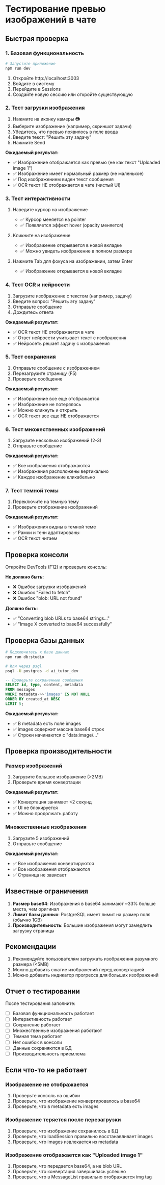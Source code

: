 # Тестирование превью изображений в чате

## Быстрая проверка

### 1. Базовая функциональность

```bash
# Запустите приложение
npm run dev
```

1. Откройте http://localhost:3003
2. Войдите в систему
3. Перейдите в Sessions
4. Создайте новую сессию или откройте существующую

### 2. Тест загрузки изображения

1. Нажмите на иконку камеры 📷
2. Выберите изображение (например, скриншот задачи)
3. Убедитесь, что превью появилось в поле ввода
4. Введите текст: "Решить эту задачу"
5. Нажмите Send

**Ожидаемый результат:**
- ✅ Изображение отображается как превью (не как текст "Uploaded image 1")
- ✅ Изображение имеет нормальный размер (не маленькое)
- ✅ Под изображением виден текст сообщения
- ✅ OCR текст НЕ отображается в чате (чистый UI)

### 3. Тест интерактивности

1. Наведите курсор на изображение
   - ✅ Курсор меняется на pointer
   - ✅ Появляется эффект hover (opacity меняется)

2. Кликните на изображение
   - ✅ Изображение открывается в новой вкладке
   - ✅ Можно увидеть изображение в полном размере

3. Нажмите Tab для фокуса на изображении, затем Enter
   - ✅ Изображение открывается в новой вкладке

### 4. Тест OCR и нейросети

1. Загрузите изображение с текстом (например, задачу)
2. Введите вопрос: "Решить эту задачу"
3. Отправьте сообщение
4. Дождитесь ответа

**Ожидаемый результат:**
- ✅ OCR текст НЕ отображается в чате
- ✅ Ответ нейросети учитывает текст с изображения
- ✅ Нейросеть решает задачу с изображения

### 5. Тест сохранения

1. Отправьте сообщение с изображением
2. Перезагрузите страницу (F5)
3. Проверьте сообщение

**Ожидаемый результат:**
- ✅ Изображение все еще отображается
- ✅ Изображение не потерялось
- ✅ Можно кликнуть и открыть
- ✅ OCR текст все еще НЕ отображается

### 6. Тест множественных изображений

1. Загрузите несколько изображений (2-3)
2. Отправьте сообщение

**Ожидаемый результат:**
- ✅ Все изображения отображаются
- ✅ Изображения расположены вертикально
- ✅ Каждое изображение кликабельно

### 7. Тест темной темы

1. Переключите на темную тему
2. Проверьте отображение изображений

**Ожидаемый результат:**
- ✅ Изображения видны в темной теме
- ✅ Рамки и тени адаптированы
- ✅ OCR текст читаем

## Проверка консоли

Откройте DevTools (F12) и проверьте консоль:

**Не должно быть:**
- ❌ Ошибок загрузки изображений
- ❌ Ошибок "Failed to fetch"
- ❌ Ошибок "blob: URL not found"

**Должно быть:**
- ✅ "Converting blob URLs to base64 strings..."
- ✅ "Image X converted to base64 successfully"

## Проверка базы данных

```bash
# Подключитесь к базе данных
npm run db:studio

# Или через psql
psql -U postgres -d ai_tutor_dev
```

```sql
-- Проверьте сохраненные сообщения
SELECT id, type, content, metadata 
FROM messages 
WHERE metadata->>'images' IS NOT NULL 
ORDER BY created_at DESC 
LIMIT 5;
```

**Ожидаемый результат:**
- ✅ В metadata есть поле images
- ✅ images содержит массив base64 строк
- ✅ Строки начинаются с "data:image/..."

## Проверка производительности

### Размер изображений

1. Загрузите большое изображение (>2MB)
2. Проверьте время конвертации

**Ожидаемый результат:**
- ✅ Конвертация занимает <2 секунд
- ✅ UI не блокируется
- ✅ Можно продолжать работу

### Множественные изображения

1. Загрузите 5 изображений
2. Отправьте сообщение

**Ожидаемый результат:**
- ✅ Все изображения конвертируются
- ✅ Все изображения отображаются
- ✅ Страница не зависает

## Известные ограничения

1. **Размер base64**: Изображения в base64 занимают ~33% больше места, чем оригинал
2. **Лимит базы данных**: PostgreSQL имеет лимит на размер поля (обычно 1GB)
3. **Производительность**: Большие изображения могут замедлить загрузку страницы

## Рекомендации

1. Рекомендуйте пользователям загружать изображения разумного размера (<5MB)
2. Можно добавить сжатие изображений перед конвертацией
3. Можно добавить индикатор прогресса для больших изображений

## Отчет о тестировании

После тестирования заполните:

- [ ] Базовая функциональность работает
- [ ] Интерактивность работает
- [ ] Сохранение работает
- [ ] Множественные изображения работают
- [ ] Темная тема работает
- [ ] Нет ошибок в консоли
- [ ] Данные сохраняются в БД
- [ ] Производительность приемлема

## Если что-то не работает

### Изображение не отображается

1. Проверьте консоль на ошибки
2. Проверьте, что изображение конвертировалось в base64
3. Проверьте, что в metadata есть images

### Изображение теряется после перезагрузки

1. Проверьте, что изображение сохранилось в БД
2. Проверьте, что loadSession правильно восстанавливает images
3. Проверьте, что images извлекается из metadata

### Изображение отображается как "Uploaded image 1"

1. Проверьте, что передается base64, а не blob URL
2. Проверьте, что конвертация завершилась успешно
3. Проверьте, что в MessageList правильно отображается img tag
